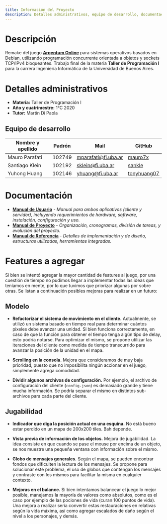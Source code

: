 ```yaml
---
title: Información del Proyecto
description: Detalles administrativos, equipo de desarrollo, documentación, extensiones
---
```


<!-- ##################################################################### -->

# Descripción

Remake del juego [**Argentum Online**](https://github.com/ao-libre) para sistemas operativos basados en Debian, utilizando programación concurrente orientada a objetos y sockets TCP/IPv4 bloqueantes. Trabajo final de la materia **Taller de Programación I** para la carrera Ingeniería Informática de la Universidad de Buenos Aires.

<!-- ##################################################################### -->

# Detalles administrativos
* **Materia:** Taller de Programación I
* **Año y cuatrimestre:** 1°C 2020
* **Tutor:** Martín Di Paola

## Equipo de desarrollo

| Nombre y apellido | Padrón | Mail | GitHub |
|-------------------|--------|------|--------|
| Mauro Parafati | 102749 | mparafati@fi.uba.ar | [mauro7x](https://github.com/mauro7x) |
| Santiago Klein | 102192 | sklein@fi.uba.ar | [sankle](https://github.com/sankle) |
| Yuhong Huang | 102146 | yhuang@fi.uba.ar | [tonyhuang07](https://github.com/tonyhuang07) |

<!-- ##################################################################### -->

# Documentación
* [**Manual de Usuario**](Manual_de_Usuario.pdf) - *Manual para ambos aplicativos (cliente y servidor), incluyendo requerimientos de hardware, software, instalación, configuración y uso.*
* [**Manual de Proyecto**](Manual_de_Proyecto.pdf) - *Organización, cronogramas, división de tareas, y evolución del proyecto.*
* [**Manual de Referencia**](Manual_de_Referencia.pdf) - *Detalles de implementación y de diseño, estructuras utilizadas, herramientas integradas.*

<!-- ##################################################################### -->

# Features a agregar

Si bien se intentó agregar la mayor cantidad de features al juego, por una cuestión de tiempo no pudimos llegar a implementar todas las ideas que teníamos en mente, por lo que tuvimos que priorizar algunas por sobre otras. Se listan a continuación posibles mejoras para realizar en un futuro:

## Modelo
* **Refactorizar el sistema de movimiento en el cliente.** Actualmente, se utilizó un sistema basado en tiempo real para determinar cuántos pixeles debe avanzar una unidad. Si bien funciona correctamente, en caso de que la función para obtener el tiempo tenga algún tipo de delay, esto podría notarse. Para optimizar el mismo, se propone utilizar las iteraciones del cliente como medida de tiempo transcurrido para avanzar la posición de la unidad en el mapa.

* **Scrolling en la consola.** Mejora que consideramos de muy baja prioridad, puesto que no imposibilita ningún accionar en el juego, simplemente agrega comodidad.

* **Dividir algunos archivos de configuración.** Por ejemplo, el archivo de configuración del cliente (`config.json`) es demasiado grande y tiene mucha información. Se podría separar el mismo en distintos sub-archivos para cada parte del cliente.

## Jugabilidad
* **Indicador que diga la posición actual en una esquina.** No está bueno estar perdido en un mapa de 200x200 tiles. Bah depende.

* **Vista previa de información de los objetos.** Mejora de jugabilidad. La idea consiste en que cuando se pase el mouse por encima de un objeto, se nos muestre una pequeña ventana con información sobre el mismo.

* **Globo de mensajes generales.** Según el mapa, se pueden encontrar fondos que dificulten la lectura de los mensajes. Se propone para solucionar este problema, el uso de globos que contengan los mensajes y contraste con los mismos para facilitar la misma en cualquier contexto.

* **Mejoras en el balance.** Si bien intentamos balancear el juego lo mejor posible, manejamos la mayoría de valores como absolutos, como es el caso por ejemplo de las pociones de vida (curan 100 puntos de vida). Una mejora a realizar sería convertir estas restauraciones en relativas según la vida máxima, así como agregar escalados de daño según el nivel a los personajes, y demás.

<!-- ##################################################################### -->
